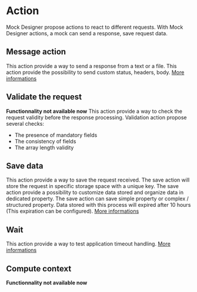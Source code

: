 # Action
Mock Designer propose actions to react to different requests. 
With Mock Designer actions, a mock can send a response, save request data.

## Message action
This action provide a way to send a response from a text or a file.
This action provide the possibility to send custom status, headers, body.
[More informations](https://github.com/kevinramage/mockDesigner/blob/master/doc/message.md)

## Validate the request
**Functionnality not available now**
This action provide a way to check the request validity before the response processing.
Validation action propose several checks:
* The presence of mandatory fields
* The consistency of fields
* The array length validity

## Save data
This action provide a way to save the request received.
The save action will store the request in specific storage space with a unique key. 
The save action provide a possibility to customize data stored and organize data in dedicated property. The save action can save simple property or complex / structured property.
Data stored with this process will expired after 10 hours (This expiration can be configured).
[More informations](https://github.com/kevinramage/mockDesigner/blob/master/doc/storage.md)

## Wait
This action provide a way to test application timeout handling.
[More informations](https://github.com/kevinramage/mockDesigner/blob/master/doc/timeout.md)

## Compute context
**Functionnality not available now**